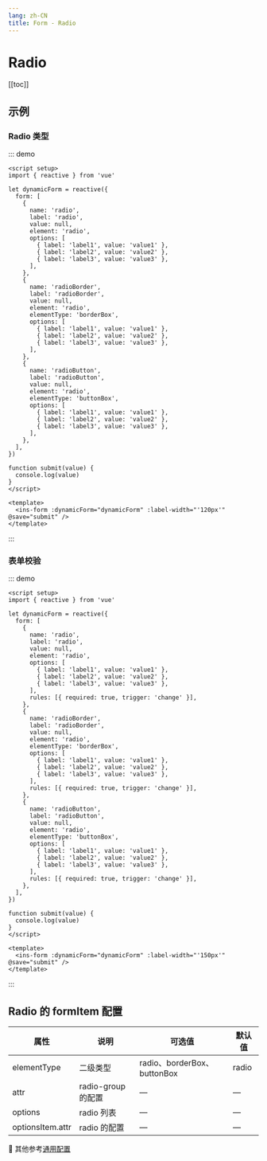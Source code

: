 ```yaml
---
lang: zh-CN
title: Form - Radio
---
```


# Radio

[[toc]]

## 示例

### Radio 类型

::: demo

```vue
<script setup>
import { reactive } from 'vue'

let dynamicForm = reactive({
  form: [
    {
      name: 'radio',
      label: 'radio',
      value: null,
      element: 'radio',
      options: [
        { label: 'label1', value: 'value1' },
        { label: 'label2', value: 'value2' },
        { label: 'label3', value: 'value3' },
      ],
    },
    {
      name: 'radioBorder',
      label: 'radioBorder',
      value: null,
      element: 'radio',
      elementType: 'borderBox',
      options: [
        { label: 'label1', value: 'value1' },
        { label: 'label2', value: 'value2' },
        { label: 'label3', value: 'value3' },
      ],
    },
    {
      name: 'radioButton',
      label: 'radioButton',
      value: null,
      element: 'radio',
      elementType: 'buttonBox',
      options: [
        { label: 'label1', value: 'value1' },
        { label: 'label2', value: 'value2' },
        { label: 'label3', value: 'value3' },
      ],
    },
  ],
})

function submit(value) {
  console.log(value)
}
</script>

<template>
  <ins-form :dynamicForm="dynamicForm" :label-width="'120px'" @save="submit" />
</template>
```

:::

### 表单校验

::: demo

```vue
<script setup>
import { reactive } from 'vue'

let dynamicForm = reactive({
  form: [
    {
      name: 'radio',
      label: 'radio',
      value: null,
      element: 'radio',
      options: [
        { label: 'label1', value: 'value1' },
        { label: 'label2', value: 'value2' },
        { label: 'label3', value: 'value3' },
      ],
      rules: [{ required: true, trigger: 'change' }],
    },
    {
      name: 'radioBorder',
      label: 'radioBorder',
      value: null,
      element: 'radio',
      elementType: 'borderBox',
      options: [
        { label: 'label1', value: 'value1' },
        { label: 'label2', value: 'value2' },
        { label: 'label3', value: 'value3' },
      ],
      rules: [{ required: true, trigger: 'change' }],
    },
    {
      name: 'radioButton',
      label: 'radioButton',
      value: null,
      element: 'radio',
      elementType: 'buttonBox',
      options: [
        { label: 'label1', value: 'value1' },
        { label: 'label2', value: 'value2' },
        { label: 'label3', value: 'value3' },
      ],
      rules: [{ required: true, trigger: 'change' }],
    },
  ],
})

function submit(value) {
  console.log(value)
}
</script>

<template>
  <ins-form :dynamicForm="dynamicForm" :label-width="'150px'" @save="submit" />
</template>
```

:::

## Radio 的 formItem 配置

| 属性             | 说明               | 可选值                      | 默认值 |
| ---------------- | ------------------ | --------------------------- | ------ |
| elementType      | 二级类型           | radio、borderBox、buttonBox | radio  |
| attr             | radio-group 的配置 | —                           | —      |
| options          | radio 列表         | —                           | —      |
| optionsItem.attr | radio 的配置       | —                           | —      |

:tada: 其他参考[通用配置](/ins-ui/components/form/form.html#formitem-通用配置)
